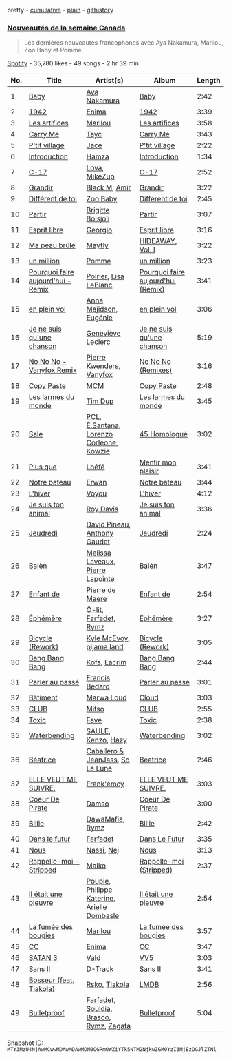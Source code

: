 pretty - [cumulative](/playlists/cumulative/37i9dQZF1DX9SvXmR7wQty.md) - [plain](/playlists/plain/37i9dQZF1DX9SvXmR7wQty) - [githistory](https://github.githistory.xyz/mackorone/spotify-playlist-archive/blob/main/playlists/plain/37i9dQZF1DX9SvXmR7wQty)

### [Nouveautés de la semaine Canada](https://open.spotify.com/playlist/37i9dQZF1DX9SvXmR7wQty)

> Les dernières nouveautés francophones avec Aya Nakamura, Marilou, Zoo Baby et Pomme.

[Spotify](https://open.spotify.com/user/spotify) - 35,780 likes - 49 songs - 2 hr 39 min

| No. | Title | Artist(s) | Album | Length |
|---|---|---|---|---|
| 1 | [Baby](https://open.spotify.com/track/5uKJiHdlDBz53cM1qZd0yB) | [Aya Nakamura](https://open.spotify.com/artist/7IlRNXHjoOCgEAWN5qYksg) | [Baby](https://open.spotify.com/album/5IdztduZ9UaHxZm0xDyEyA) | 2:42 |
| 2 | [1942](https://open.spotify.com/track/2p5gQtpYZLmhZPyYYgTWuW) | [Enima](https://open.spotify.com/artist/47cHAE0NFwzGOlc3L4oszT) | [1942](https://open.spotify.com/album/2oQpRsIZLxm9UrC2AQpmAm) | 3:39 |
| 3 | [Les artifices](https://open.spotify.com/track/0ElBgVzjnmsUHx7FwiwPZe) | [Marilou](https://open.spotify.com/artist/502LJ9OJfK5m2p1CGDx8vf) | [Les artifices](https://open.spotify.com/album/7BvlJsXbXMIxoA9EEJr6cq) | 3:58 |
| 4 | [Carry Me](https://open.spotify.com/track/3vxS3k5siCY0mFfGGTx4pk) | [Tayc](https://open.spotify.com/artist/7gU9VyFRN3JWPJ5oHOil60) | [Carry Me](https://open.spotify.com/album/2hEk1tP9rtBhcwNTNSMkDs) | 3:43 |
| 5 | [P'tit village](https://open.spotify.com/track/7x8dg0DkvyVeU1vNG6HVAw) | [Jace](https://open.spotify.com/artist/7KCD5IGwoH8rY19DZnOHpO) | [P'tit village](https://open.spotify.com/album/7J4D7KBNSJd23hVlKnGJ2X) | 2:22 |
| 6 | [Introduction](https://open.spotify.com/track/5w3GRfKybnACxA4vTuIDAi) | [Hamza](https://open.spotify.com/artist/5gs4Sm2WQUkcGeikMcVHbh) | [Introduction](https://open.spotify.com/album/5eSCDUqENVNgdu6BbEtNzZ) | 1:34 |
| 7 | [C\-17](https://open.spotify.com/track/0yojSTPb2OqxzP30mDcPCU) | [Lova](https://open.spotify.com/artist/3AaQmXxkr6SJLELOEIeSh2), [MikeZup](https://open.spotify.com/artist/3kmw1yvcUhvPD3pDz8hOVk) | [C\-17](https://open.spotify.com/album/1D5vGnjjpXVo5sSW5OMiAc) | 2:52 |
| 8 | [Grandir](https://open.spotify.com/track/0ruriS7oaQE0j1NE0AAW3o) | [Black M](https://open.spotify.com/artist/7lMgpN1tEBQKpRoUMKB8iw), [Amir](https://open.spotify.com/artist/6rl53MP8HSoiugpqzA50Zh) | [Grandir](https://open.spotify.com/album/61Kjs8CGtVFQAP1qt5sSuf) | 3:22 |
| 9 | [Différent de toi](https://open.spotify.com/track/6QqapEQ1RsiEJnlWQKtqzf) | [Zoo Baby](https://open.spotify.com/artist/5cwwkrAy5dg58se1CLKuFO) | [Différent de toi](https://open.spotify.com/album/1ir16RkFLAXmhqHvWNhDCV) | 2:45 |
| 10 | [Partir](https://open.spotify.com/track/2Zh7vAK7mqSVOrFTwKerbc) | [Brigitte Boisjoli](https://open.spotify.com/artist/2oHveiOBJleFuHBLypRrNw) | [Partir](https://open.spotify.com/album/21I1h1XV0HCUm2LiQgTIrz) | 3:07 |
| 11 | [Esprit libre](https://open.spotify.com/track/0cJKxZzWTN36amL9JpcJfg) | [Georgio](https://open.spotify.com/artist/6Xc0KDqzw5u6EQLgdfeoKO) | [Esprit libre](https://open.spotify.com/album/0cZqzT4qVvLp1GinzEe6Bh) | 3:16 |
| 12 | [Ma peau brûle](https://open.spotify.com/track/0CSnwni3GSWONb9hvpaxfx) | [Mayfly](https://open.spotify.com/artist/4VcvgYlholfTOH1dN15rSw) | [HIDEAWAY, Vol\. I](https://open.spotify.com/album/66LghYktR6TEc6bzm0wjuN) | 3:22 |
| 13 | [un million](https://open.spotify.com/track/3l2sADKbSEpg1F72iiZV6j) | [Pomme](https://open.spotify.com/artist/6e3pZKXUxrPfnUPJ960Hd9) | [un million](https://open.spotify.com/album/2ltFJFhFDJmBvCtDdVyWnF) | 3:23 |
| 14 | [Pourquoi faire aujourd'hui \- Remix](https://open.spotify.com/track/2wjmmUlYISbcWRevtoYOhw) | [Poirier](https://open.spotify.com/artist/5IpvS5ea4bymk3HpP1jVU4), [Lisa LeBlanc](https://open.spotify.com/artist/4YsjYDobnm0mf2tB4I9Zya) | [Pourquoi faire aujourd'hui \(Remix\)](https://open.spotify.com/album/4Qgv36ktQxSB7wo5o5XxaV) | 3:41 |
| 15 | [en plein vol](https://open.spotify.com/track/0qE2TLnemJVGb93aPB4BU4) | [Anna Majidson](https://open.spotify.com/artist/7jfJJuEsycOiEc2n4fCM7z), [Eugénie](https://open.spotify.com/artist/47aUSMdD5Sf0DpeOCyPL5K) | [en plein vol](https://open.spotify.com/album/1ybTjnD1JeEL8iQjcxh4Lt) | 3:06 |
| 16 | [Je ne suis qu'une chanson](https://open.spotify.com/track/2pQYG51M7vpODwl5kgTyH2) | [Geneviève Leclerc](https://open.spotify.com/artist/7oDXuMYxcBgaOfnuyngHAd) | [Je ne suis qu'une chanson](https://open.spotify.com/album/0Sw0PUbfeQ0K5bvqMmMexg) | 5:19 |
| 17 | [No No No \- Vanyfox Remix](https://open.spotify.com/track/2E7JHzaCVvVzhXslc6fw2P) | [Pierre Kwenders](https://open.spotify.com/artist/04B6sMoIopTgUAQM3dcSxP), [Vanyfox](https://open.spotify.com/artist/5fXfvsAoc9N5dIMif1quGe) | [No No No \(Remixes\)](https://open.spotify.com/album/0UqQrorkbRnl51ldxDUxRY) | 3:16 |
| 18 | [Copy Paste](https://open.spotify.com/track/4JXpQGb6CUa9rf3Ywq3nFs) | [MCM](https://open.spotify.com/artist/0lp5ESFVVH1DGSwb2LtnfD) | [Copy Paste](https://open.spotify.com/album/4mkIAFrgUCFLCFGGdDNS8z) | 2:48 |
| 19 | [Les larmes du monde](https://open.spotify.com/track/4ZcAxmJrHxwqhDSfettsDE) | [Tim Dup](https://open.spotify.com/artist/2Ksaxtwx8hMgjUkzIoGDXE) | [Les larmes du monde](https://open.spotify.com/album/1DwiPLa0WgudTenDVeMDdK) | 3:45 |
| 20 | [Sale](https://open.spotify.com/track/7cwukLwSfRLqbkcetVP8Nl) | [PCL](https://open.spotify.com/artist/2cvJjcIAUzPDKRFEUL4WBg), [E.Santana](https://open.spotify.com/artist/4xuP5XVUJPwlw7iP7eY0gQ), [Lorenzo Corleone](https://open.spotify.com/artist/0oc5Lw2oUD4EpOrCcxMraK), [Kowzie](https://open.spotify.com/artist/66i35FQ0SW9mWP29ihV4Xm) | [45 Homologué](https://open.spotify.com/album/5zbzAmKTB8a296GrtnbafI) | 3:02 |
| 21 | [Plus que](https://open.spotify.com/track/4jYENrEA31fBzgCsEVc6x7) | [Lhéfé](https://open.spotify.com/artist/3bzQSOFEd6Zgzxi8nyhxOY) | [Mentir mon plaisir](https://open.spotify.com/album/5kG61u4EiSpCZhPw6QrSC0) | 3:41 |
| 22 | [Notre bateau](https://open.spotify.com/track/4CEe8umfJbCAZNr14rsT1R) | [Erwan](https://open.spotify.com/artist/3uWhb8ADEysVQ5IRoFfAcH) | [Notre bateau](https://open.spotify.com/album/7BN4pjoSskhNTMw0HEmyUL) | 3:44 |
| 23 | [L'hiver](https://open.spotify.com/track/4Kok3bROsgIY8hAV8hZZrO) | [Voyou](https://open.spotify.com/artist/0EJdA6JT738oZGopzk8Usg) | [L'hiver](https://open.spotify.com/album/5KJofHWx6D8lT3A3E8NZo1) | 4:12 |
| 24 | [Je suis ton animal](https://open.spotify.com/track/7qQigYVkCpkg3Hzd3QUQr6) | [Roy Davis](https://open.spotify.com/artist/2hY7DEOREACP4sNFGFpTWm) | [Je suis ton animal](https://open.spotify.com/album/7yHMyjudFfz7VX08PvTl1E) | 3:36 |
| 25 | [Jeudredi](https://open.spotify.com/track/62aHISvX2eYqpZO6VAWMCC) | [David Pineau](https://open.spotify.com/artist/3n53aGeDfq4Vc3q7OpstmY), [Anthony Gaudet](https://open.spotify.com/artist/2Acgfke9DIf3ZLRwiVMqCi) | [Jeudredi](https://open.spotify.com/album/5rgxPhxSqa6tFoyK8BduGW) | 2:24 |
| 26 | [Balèn](https://open.spotify.com/track/5pzecuPMIBdp14ZNbE9CMv) | [Melissa Laveaux](https://open.spotify.com/artist/5Vby8ALwGN41v2nXpu2TSO), [Pierre Lapointe](https://open.spotify.com/artist/6zmMGBnFE2DCkAxaCVULRP) | [Balèn](https://open.spotify.com/album/6nJipqncQH77Hj76Vujq9O) | 3:47 |
| 27 | [Enfant de](https://open.spotify.com/track/6z8hRlJeWY33LvjpOQxIkr) | [Pierre de Maere](https://open.spotify.com/artist/13mm5rU1jvWfWG6uQ46ypd) | [Enfant de](https://open.spotify.com/album/0jgDWVC9Wp7XaAd0Zxm9oR) | 2:54 |
| 28 | [Éphémère](https://open.spotify.com/track/5UB0z3TWA2dWPQ8gee8Uqc) | [Ô\-lit](https://open.spotify.com/artist/5lo3DSr7YufiuRYqbazv0O), [Farfadet](https://open.spotify.com/artist/3n6sDQ5wLfb9GpJaKcEaPB), [Rymz](https://open.spotify.com/artist/3dN1EUAKOFCUBPFXRUdqKu) | [Éphémère](https://open.spotify.com/album/4OasnUHdl8XeAbR4fsPAEZ) | 3:27 |
| 29 | [Bicycle \(Rework\)](https://open.spotify.com/track/0IrnXvUh1uDvsNIWajE8Su) | [Kyle McEvoy](https://open.spotify.com/artist/6rRqxCKHpl9C5Imf2uinft), [pijama land](https://open.spotify.com/artist/4R5DOIzMI1Tv1Tqtmuh5NY) | [Bicycle \(Rework\)](https://open.spotify.com/album/3p9Jejp6QR3IlOEHIxdyYK) | 3:05 |
| 30 | [Bang Bang Bang](https://open.spotify.com/track/2GCo6tiqduhpuaY0qL7Hl1) | [Kofs](https://open.spotify.com/artist/5RaQ9nmVGoTye2SI76x3yw), [Lacrim](https://open.spotify.com/artist/7DUTsWY3RBd64vh8UtgtYA) | [Bang Bang Bang](https://open.spotify.com/album/6n927dm48RWFEEYQStM5IK) | 2:44 |
| 31 | [Parler au passé](https://open.spotify.com/track/1PbbKVA0yeSpTfyJiqFWiU) | [Francis Bedard](https://open.spotify.com/artist/3h8yd5Ig09beZqG3Gdg0u3) | [Parler au passé](https://open.spotify.com/album/10vvie4cumMML9NoDD2omk) | 3:01 |
| 32 | [Bâtiment](https://open.spotify.com/track/7HxYJbClLyojdDkMPLBghR) | [Marwa Loud](https://open.spotify.com/artist/46wEUZyujVrFSrdCnTKQmV) | [Cloud](https://open.spotify.com/album/217M10Fi7Xd6PtIYx5cU1Q) | 3:03 |
| 33 | [CLUB](https://open.spotify.com/track/5BQWYo6YSL4XcUZcYEtoid) | [Mitso](https://open.spotify.com/artist/6K1YP5VKK70aE35zG7t3sV) | [CLUB](https://open.spotify.com/album/5Ud8KvdMkCM5Z0kZr0IbEj) | 2:55 |
| 34 | [Toxic](https://open.spotify.com/track/18DQCUGYEvzGcCy50phQn7) | [Favé](https://open.spotify.com/artist/20JMfmzDb5cjHxEoMXXMyY) | [Toxic](https://open.spotify.com/album/3pG1YMOWFmGdvWt8KTGBqO) | 2:38 |
| 35 | [Waterbending](https://open.spotify.com/track/3AvkR7UryNTBDpcgqGMiCK) | [SAULE](https://open.spotify.com/artist/49MYInJAJqPwuH2jdHVYVc), [Kenzo](https://open.spotify.com/artist/5rIiFpbheS1kxGiDdB42zw), [Hazy](https://open.spotify.com/artist/4BG3bpoakhQKEcGaRrbfOg) | [Waterbending](https://open.spotify.com/album/2LnuOz8ckmCmxA2Qzo0tMH) | 3:02 |
| 36 | [Béatrice](https://open.spotify.com/track/5vnnl9cnndbuWRj2BEUv9S) | [Caballero & JeanJass](https://open.spotify.com/artist/1mMUzAMrNqoTHgtxA0dZi6), [So La Lune](https://open.spotify.com/artist/4ZW7BptOWzjNFLEqRiNCT7) | [Béatrice](https://open.spotify.com/album/3DDAQPHoNAxGmE9OM3n54Z) | 2:46 |
| 37 | [ELLE VEUT ME SUIVRE.](https://open.spotify.com/track/0p7tzOrlWl4xxB3havGMkv) | [Frank'emcy](https://open.spotify.com/artist/1U08mG4rKbGFB6kLMg1J0G) | [ELLE VEUT ME SUIVRE.](https://open.spotify.com/album/3jSRBFdAZ7yIvQRnWsRZEy) | 3:03 |
| 38 | [Coeur De Pirate](https://open.spotify.com/track/2q2tG7xR37PNyqrXqooemZ) | [Damso](https://open.spotify.com/artist/2UwqpfQtNuhBwviIC0f2ie) | [Coeur De Pirate](https://open.spotify.com/album/6amYcdS4hW0H69JcDrK2wY) | 3:00 |
| 39 | [Billie](https://open.spotify.com/track/0AKpIDr4aCRTQY8ebSlbes) | [DawaMafia](https://open.spotify.com/artist/5yhoElw9gCKKsOAK1mmgHJ), [Rymz](https://open.spotify.com/artist/3dN1EUAKOFCUBPFXRUdqKu) | [Billie](https://open.spotify.com/album/2sorTEePV03yWplyfjgs8e) | 2:42 |
| 40 | [Dans le futur](https://open.spotify.com/track/6XTgW6NZDwECU4ZMgEyoto) | [Farfadet](https://open.spotify.com/artist/3n6sDQ5wLfb9GpJaKcEaPB) | [Dans Le Futur](https://open.spotify.com/album/4EvjCGOF7KhSbYhO99H3qG) | 3:35 |
| 41 | [Nous](https://open.spotify.com/track/5xDBcbm1SAFe1rupcdudiq) | [Nassi](https://open.spotify.com/artist/1qKKI6tBqJZCZfAmXjYFjN), [Nej](https://open.spotify.com/artist/3BQ9mWlgFRfMr5EdNfc10a) | [Nous](https://open.spotify.com/album/0uUKJJT87LHqgu62jc6LfP) | 3:13 |
| 42 | [Rappelle\-moi \- Stripped](https://open.spotify.com/track/0Bkl0mxUKKbZc6oIWvePM9) | [Malko](https://open.spotify.com/artist/501Uzli8ksZoUEWZj8uKJI) | [Rappelle\-moi \(Stripped\)](https://open.spotify.com/album/6MVmEr3lPtMh6s601hWiF8) | 2:37 |
| 43 | [Il était une pieuvre](https://open.spotify.com/track/2n2AqvhkiymMrSYEpZH211) | [Poupie](https://open.spotify.com/artist/71x0OO2toFjXrMRcufL9tv), [Philippe Katerine](https://open.spotify.com/artist/61NKNrhSMTYg2q0f3vS46e), [Arielle Dombasle](https://open.spotify.com/artist/7I2zgbIGfAd3w1CktlJUbI) | [Il était une pieuvre](https://open.spotify.com/album/6jiP10F26ycL2IopinE9aZ) | 2:54 |
| 44 | [La fumée des bougies](https://open.spotify.com/track/7IsofhSconuBgXO2cvpbVL) | [Marilou](https://open.spotify.com/artist/502LJ9OJfK5m2p1CGDx8vf) | [La fumée des bougies](https://open.spotify.com/album/0s5d7SHgMqa5EJlz24vsLp) | 3:57 |
| 45 | [CC](https://open.spotify.com/track/2TOexWkJa99UYe6BdbxsjU) | [Enima](https://open.spotify.com/artist/47cHAE0NFwzGOlc3L4oszT) | [CC](https://open.spotify.com/album/2mmmfA38Smu5e5OquI0Vjc) | 3:47 |
| 46 | [SATAN 3](https://open.spotify.com/track/3kl3bF5F3tBOQDSJQvsjrq) | [Vald](https://open.spotify.com/artist/3CnCGFxXbOA8bAK54jR8js) | [VV5](https://open.spotify.com/album/5uUFOGf7Ia6F3j2t1NhB4H) | 3:03 |
| 47 | [Sans II](https://open.spotify.com/track/4loGA6wgIHMxgQyHlqyE5U) | [D\-Track](https://open.spotify.com/artist/6iCGxocdnrQ3pxNN1drzNu) | [Sans II](https://open.spotify.com/album/3hoKvPaEu9R4wk0VJ3OsWE) | 3:41 |
| 48 | [Bosseur \(feat\. Tiakola\)](https://open.spotify.com/track/2rsXI0FAVX6fP70IvpwMcn) | [Rsko](https://open.spotify.com/artist/3L774tiJRvPmAS90pOLB44), [Tiakola](https://open.spotify.com/artist/3vUMXQ9kPnZAQkMkZZ7Hfh) | [LMDB](https://open.spotify.com/album/3o1net35E68el0fmiQO0Jx) | 2:56 |
| 49 | [Bulletproof](https://open.spotify.com/track/7bHdCsoQTOn7Hd5r5wKTKm) | [Farfadet](https://open.spotify.com/artist/3n6sDQ5wLfb9GpJaKcEaPB), [Souldia](https://open.spotify.com/artist/6ekcMUMZoiX2HBbQGZgNh1), [Brasco](https://open.spotify.com/artist/3tKR0XXN0pW0Kl7UDAVSHL), [Rymz](https://open.spotify.com/artist/3dN1EUAKOFCUBPFXRUdqKu), [Zagata](https://open.spotify.com/artist/0t1AIXeal0Ft3mI8ML89JZ) | [Bulletproof](https://open.spotify.com/album/0aDr8UBbaSXDFziZvCrRpo) | 5:04 |

Snapshot ID: `MTY3MzU4NjAwMCwwMDAwMDAwMDM0OGRmOWZiYTk5NTM2NjkwZGM0YzI3MjEzOGJlZTNl`
